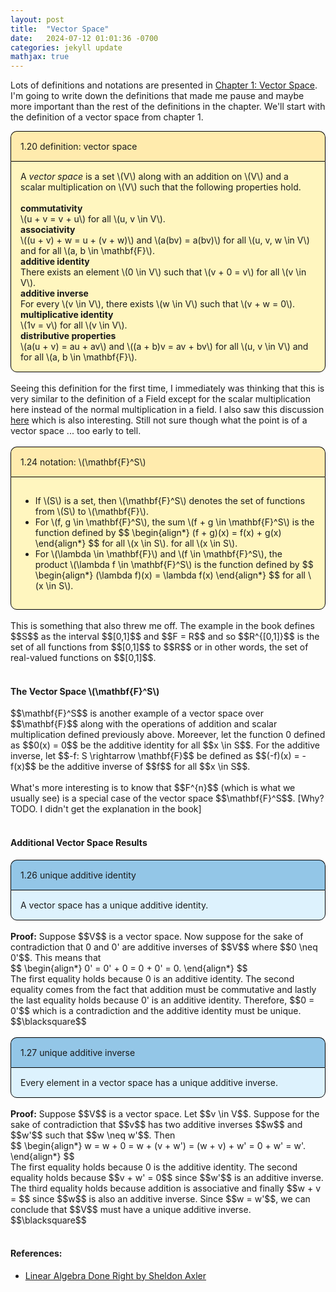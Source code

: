 ```yaml
---
layout: post
title:  "Vector Space"
date:   2024-07-12 01:01:36 -0700
categories: jekyll update
mathjax: true
---
```

Lots of definitions and notations are presented in <a href="https://linear.axler.net">Chapter 1: Vector Space</a>. I'm going to write down the definitions that made me pause and maybe more important than the rest of the definitions in the chapter. We'll start with the definition of a vector space from chapter 1. 
<div style="background-color: #FFEBAD; padding: 15px 15px 15px 15px; border-top:1px solid black; border-left: 1px solid black; border-right: 1px solid black; border-top-left-radius: 10px; border-top-right-radius: 10px;">
  1.20 definition: vector space
</div>
<div style="background-color: #FFF6BF; padding: 15px 15px 15px 15px; border:1px solid black; border-bottom-left-radius: 10px; border-bottom-right-radius: 10px;">
  A <i>vector space</i> is a set \(V\) along with an addition on \(V\) and a scalar multiplication on \(V\) such that the following properties hold.
  <br>
  <br>
  <b>commutativity</b><br>
  \(u + v = v + u\) for all \(u, v \in V\).<br>
  <b>associativity</b><br>
  \((u + v) + w = u + (v + w)\) and \(a(bv) = a(bv)\) for all \(u, v, w \in V\) and for all \(a, b \in \mathbf{F}\).<br>
  <b>additive identity</b><br>
  There exists an element \(0 \in V\) such that \(v + 0 = v\) for all \(v \in V\). <br>
  <b>additive inverse</b><br>
  For every \(v \in V\), there exists \(w \in V\) such that \(v + w = 0\). <br>
  <b>multiplicative identity</b><br>
  \(1v = v\) for all \(v \in V\).<br>
  <b>distributive properties</b><br>
  \(a(u + v) = au + av\) and \((a + b)v = av + bv\) for all \(u, v \in V\) and for all \(a, b \in \mathbf{F}\).<br>
</div>
<br>
Seeing this definition for the first time, I immediately was thinking that this is very similar to the definition of a Field except for the scalar multiplication here instead of the normal multiplication in a field. I also saw this discussion <a href=" https://math.stackexchange.com/questions/969720/what-is-the-main-difference-between-a-vector-space-and-a-field">here</a> which is also interesting. Still not sure though what the point is of a vector space ... too early to tell.
<br>
<br>
<div style="background-color: #FFEBAD; padding: 15px 15px 15px 15px; border-top:1px solid black; border-left: 1px solid black; border-right: 1px solid black; border-top-left-radius: 10px; border-top-right-radius: 10px;">
  1.24 notation: \(\mathbf{F}^S\)
</div>
<div style="background-color: #FFF6BF; padding: 15px 15px 15px 15px; border:1px solid black; border-bottom-left-radius: 10px; border-bottom-right-radius: 10px;">
  <ul>
  <li>If \(S\) is a set, then \(\mathbf{F}^S\) denotes the set of functions from \(S\) to \(\mathbf{F}\).</li>
  <li>For \(f, g \in \mathbf{F}^S\), the sum \(f + g \in \mathbf{F}^S\) is the function defined by
	  $$
	  \begin{align*}
	  (f + g)(x) = f(x) + g(x)
	  \end{align*}
	  $$ for all \(x \in S\).
   for all \(x \in S\).</li>
  <li>For \(\lambda \in \mathbf{F}\) and \(f \in \mathbf{F}^S\), the product \(\lambda f \in \mathbf{F}^S\) is the function defined by
  $$
  \begin{align*}
  (\lambda f)(x) = \lambda f(x)
  \end{align*}
  $$ for all \(x \in S\).
  </li>
  </ul>
</div>
<br>
This is something that also threw me off. The example in the book defines $$S$$ as the interval $$[0,1]$$ and $$F = R$$ and so $$R^{[0,1]}$$ is the set of all functions from $$[0,1]$$ to $$R$$ or in other words, the set of real-valued functions on $$[0,1]$$.
<br>
<br>
<!------------------------------------------------------------------------------------>
<h4><b>The Vector Space \(\mathbf{F}^S\)</b></h4>
$$\mathbf{F}^S$$ is another example of a vector space over $$\mathbf{F}$$ along with the operations of addition and scalar multiplication defined previously above. Moreever, let the function 0 defined as $$0(x) = 0$$ be the additive identity for all $$x \in S$$. For the additive inverse, let $$-f: S \rightarrow \mathbf{F}$$ be defined as $$(-f)(x) = -f(x)$$ be the additive inverse of $$f$$ for all $$x \in S$$.
<br>
<br>
What's more interesting is to know that $$F^{n}$$ (which is what we usually see) is a special case of the vector space $$\mathbf{F}^S$$. [Why? TODO. I didn't get the explanation in the book]
<br>
<br>
<!------------------------------------------------------------------------------------>
<h4>Additional Vector Space Results</h4>
<div style="background-color: #93C6E7; padding: 15px 15px 15px 15px; border-top:1px solid black; border-left: 1px solid black; border-right: 1px solid black; border-top-left-radius: 10px; border-top-right-radius: 10px;">
  1.26 unique additive identity
</div>
<div style="background-color: #DDF2FD; padding: 15px 15px 15px 15px; border:1px solid black; border-bottom-left-radius: 10px; border-bottom-right-radius: 10px;">
  A vector space has a unique additive identity.
</div>
<br>
<b>Proof:</b>
Suppose $$V$$ is a vector space. Now suppose for the sake of contradiction that 0 and 0' are additive inverses of $$V$$ where $$0 \neq 0'$$. This means that
<div>
$$
\begin{align*}
0' = 0' + 0 = 0 + 0' = 0.
\end{align*}
$$
</div>
The first equality holds because 0 is an additive identity. The second equality comes from the fact that addition must be commutative and lastly the last equality holds because 0' is an additive identity. Therefore, $$0 = 0'$$ which is a contradiction and the additive identity must be unique. $$\blacksquare$$
<br>
<br>
<div style="background-color: #93C6E7; padding: 15px 15px 15px 15px; border-top:1px solid black; border-left: 1px solid black; border-right: 1px solid black; border-top-left-radius: 10px; border-top-right-radius: 10px;">
  1.27 unique additive inverse
</div>
<div style="background-color: #DDF2FD; padding: 15px 15px 15px 15px; border:1px solid black; border-bottom-left-radius: 10px; border-bottom-right-radius: 10px;">
  Every element in a vector space has a unique additive inverse.
</div>
<br>
<b>Proof:</b> 
Suppose $$V$$ is a vector space. Let $$v \in V$$. Suppose for the sake of contradiction that $$v$$ has two additive inverses $$w$$ and $$w'$$ such that $$w \neq w'$$. Then
<div>
$$
\begin{align*}
w = w + 0 = w + (v + w') = (w + v) + w' = 0 + w' = w'.
\end{align*}
$$
</div>
The first equality holds because 0 is the additive identity. The second equality holds because $$v + w' = 0$$ since $$w'$$ is an additive inverse. The third equality holds because addition is associative and finally $$w + v = $$ since $$w$$ is also an additive inverse. Since $$w = w'$$, we can conclude that $$V$$ must have a unique additive inverse. $$\blacksquare$$
<br>
<br>
<!------------------------------------------------------------------------------------>
<h4>References:</h4>
<ul>
<li><a href="https://linear.axler.net">Linear Algebra Done Right by Sheldon Axler</a></li>
</ul>
